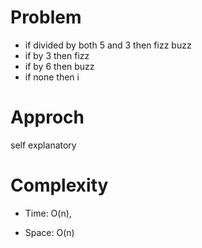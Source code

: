 # Problem
- if divided by both 5 and 3 then fizz buzz
- if by 3 then fizz
- if by 6 then buzz
- if none then i

# Approch
self explanatory


# Complexity

- Time: O(n),


- Space: O(n) 